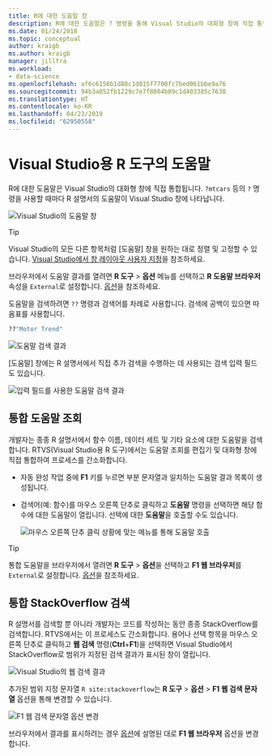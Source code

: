 ```yaml
---
title: R에 대한 도움말 창
description: R에 대한 도움말은 ? 명령을 통해 Visual Studio의 대화형 창에 직접 통합됩니다.
ms.date: 01/24/2018
ms.topic: conceptual
author: kraigb
ms.author: kraigb
manager: jillfra
ms.workload:
- data-science
ms.openlocfilehash: af6c6156b1d88c1d015f7700fc7bed061bbe9a76
ms.sourcegitcommit: 94b3a052fb1229c7e7f8804b09c1d403385c7630
ms.translationtype: HT
ms.contentlocale: ko-KR
ms.lasthandoff: 04/23/2019
ms.locfileid: "62950558"
---
```

# <a name="help-in-r-tools-for-visual-studio"></a>Visual Studio용 R 도구의 도움말

R에 대한 도움말은 Visual Studio의 대화형 창에 직접 통합됩니다. `?mtcars` 등의 `?` 명령을 사용할 때마다 R 설명서의 도움말이 Visual Studio 창에 나타납니다.

![Visual Studio의 도움말 창](media/help-window.png)

> [!Tip]
> Visual Studio의 모든 다른 항목처럼 [도움말] 창을 원하는 대로 정렬 및 고정할 수 있습니다. [Visual Studio에서 창 레이아웃 사용자 지정](../ide/customizing-window-layouts-in-visual-studio.md)을 참조하세요.
>
> 브라우저에서 도움말 결과를 열려면 **R 도구** > **옵션** 메뉴를 선택하고 **R 도움말 브라우저** 속성을 `External`로 설정합니다. [옵션](options-for-r-tools-in-visual-studio.md)을 참조하세요.

도움말을 검색하려면 `??` 명령과 검색어를 차례로 사용합니다. 검색에 공백이 있으면 따옴표를 사용합니다.

```R
??"Motor Trend"
```

![도움말 검색 결과](media/help-search1.png)

[도움말] 창에는 R 설명서에서 직접 추가 검색을 수행하는 데 사용되는 검색 입력 필드도 있습니다.

![입력 필드를 사용한 도움말 검색 결과](media/help-search2.png)

## <a name="integrated-help-lookup"></a>통합 도움말 조회

개발자는 종종 R 설명서에서 함수 이름, 데이터 세트 및 기타 요소에 대한 도움말을 검색합니다. RTVS(Visual Studio용 R 도구)에서는 도움말 조회를 편집기 및 대화형 창에 직접 통합하여 프로세스를 간소화합니다.

- 자동 완성 작업 중에 **F1** 키를 누르면 부분 문자열과 일치하는 도움말 결과 목록이 생성됩니다.
- 검색어(예: 함수)를 마우스 오른쪽 단추로 클릭하고 **도움말** 명령을 선택하면 해당 함수에 대한 도움말이 열립니다. 선택에 대한 **도움말**을 호출할 수도 있습니다.

    ![마우스 오른쪽 단추 클릭 상황에 맞는 메뉴를 통해 도움말 호출](media/help-right-click.png)

> [!Tip]
> 통합 도움말을 브라우저에서 열려면 **R 도구** > **옵션**을 선택하고 **F1 웹 브라우저**를 `External`로 설정합니다. [옵션](options-for-r-tools-in-visual-studio.md)을 참조하세요.

## <a name="integrated-stackoverflow-search"></a>통합 StackOverflow 검색

R 설명서를 검색할 뿐 아니라 개발자는 코드를 작성하는 동안 종종 StackOverflow를 검색합니다. RTVS에서는 이 프로세스도 간소화합니다. 용어나 선택 항목을 마우스 오른쪽 단추로 클릭하고 **웹 검색** 명령(**Ctrl**+**F1**)을 선택하면 Visual Studio에서 StackOverflow로 범위가 지정된 검색 결과가 표시된 창이 열립니다.

![Visual Studio의 웹 검색 결과](media/help-web-search-results.png)

추가된 범위 지정 문자열 `R site:stackoverflow`는 **R 도구** > **옵션** > **F1 웹 검색 문자열** 옵션을 통해 변경할 수 있습니다.

![F1 웹 검색 문자열 옵션 변경](media/options-dialog.png)

브라우저에서 결과를 표시하려는 경우 [옵션](options-for-r-tools-in-visual-studio.md)에 설명된 대로 **F1 웹 브라우저** 옵션을 변경합니다.